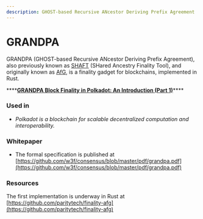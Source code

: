 ```yaml
---
description: GHOST-based Recursive ANcestor Deriving Prefix Agreement
---
```


# GRANDPA

GRANDPA \(GHOST-based Recursive ANcestor Deriving Prefix Agreement\), also previously known as [SHAFT](https://hackmd.io/Jd0byWX0RiqFiXUVC78Bdw?view#SHAFT) \(SHared Ancestry Finality Tool\), and originally known as [AfG](https://hackmd.io/Jd0byWX0RiqFiXUVC78Bdw?view#AFG), is a finality gadget for blockchains, implemented in Rust. 

\*\*\*\*[**GRANDPA Block Finality in Polkadot: An Introduction \(Part 1\)**](https://medium.com/polkadot-network/grandpa-block-finality-in-polkadot-an-introduction-part-1-d08a24a021b5)\*\*\*\*

### Used in 

* _Polkadot is a blockchain for scalable decentralized computation and interoperability._

### Whitepaper

* The formal specification is published at [https://github.com/w3f/consensus/blob/master/pdf/grandpa.pdf](https://github.com/w3f/consensus/blob/master/pdf/grandpa.pdf)

### Resources

The first implementation is underway in Rust at [https://github.com/paritytech/finality-afg](https://github.com/paritytech/finality-afg)

